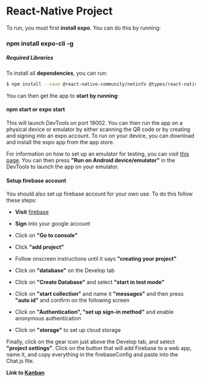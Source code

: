 # React-Native Project

To run, you must first **install expo**. You can do this by running:

### npm install expo-cli -g
##### Required Libraries
To install all **dependencies**, you can run:

```sh
$ npm install --save @react-native-community/netinfo @types/react-native-keyboard-spacer expo-image-picker expo-location expo-permissions firebase prop-types react react-dom react-native react-native-gesture-handler react-native-gifted-chat react-native-keyboard-spacer react-native-maps react-native-web react-navigation react-navigation-stack
```
You can then get the app to **start by running**:

#### npm start or expo start
This will launch DevTools on port 19002. You can then run the app on a physical device or emulator by either scanning the QR code or by creating and signing into an expo account. To run on your device, you can download and install the expo app from the app store.

For information on how to set up an emulator for testing, you can visit [this page](https://docs.expo.io/versions/latest/workflow/android-studio-emulator/). You can then press **"Run on Android device/emulator"** in the DevTools to launch the app on your emulator.

#### Setup firebase account
You should also set up firebase account for your own use. To do this follow these steps:

- **Visit** [firebase](https://firebase.google.com/?hl=en)

- **Sign** into your google account

- Click on **"Go to console"**

- Click **"add project"**

- Follow onscreen instructions until it says **"creating your project"**

- Click on **"database"** on the Develop tab

- Click on **"Create Database"** and select **"start in test mode"**

- Click on **"start collection"** and name it **"messages"** and then press **"auto id"** and confirm on the following screen

- Click on **"Authentication", "set up sign-in method"** and enable anonymous authentication

- Click on **"storage"** to set up cloud storage

Finally, click on the gear icon just above the Develop tab, and select **"project settings"**. Click on the button that will add Firebase to a web app, name it, and copy everything in the firebaseConfig and paste into the Chat.js file.

**Link to [Kanban](https://trello.com/b/9ZJadBzU/hello-world-ap)**